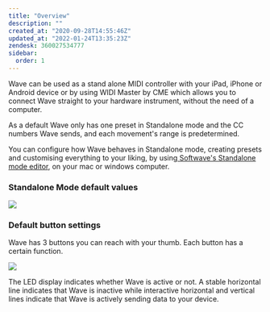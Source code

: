 ```yaml
---
title: "Overview"
description: ""
created_at: "2020-09-28T14:55:46Z"
updated_at: "2022-01-24T13:35:23Z"
zendesk: 360027534777
sidebar:
  order: 1
---
```


Wave can be used as a stand alone MIDI controller with your iPad, iPhone or Android device or by using WIDI Master by CME which allows you to connect Wave straight to your hardware instrument, without the need of a computer.

As a default Wave only has one preset in Standalone mode and the CC numbers Wave sends, and each movement's range is predetermined.

You can configure how Wave behaves in Standalone mode, creating presets and customising everything to your liking, by using[ Softwave's Standalone mode editor](/wave-for-music/standalone-mode/standalone-mode-editor/), on your mac or windows computer.

### Standalone Mode default values

![](/images/article_360013715117_image_0.png)

### Default button settings

Wave has 3 buttons you can reach with your thumb. Each button has a certain function.

![](/images/article_360013715117_image_1.png)

The LED display indicates whether Wave is active or not. A stable horizontal line indicates that Wave is inactive while interactive horizontal and vertical lines indicate that Wave is actively sending data to your device.
